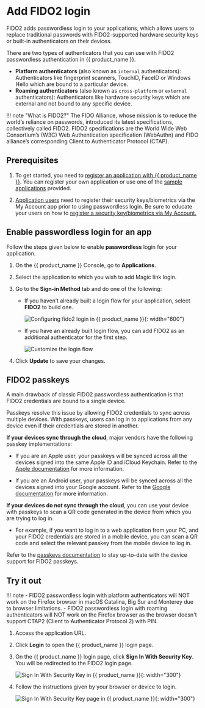 # Add FIDO2 login

FIDO2 adds passwordless login to your applications, which allows users to replace traditional passwords with FIDO2-supported hardware security keys or built-in authenticators on their devices.

There are two types of authenticators that you can use with FIDO2 passwordless authentication in {{ product_name }}.

- **Platform authenticators** (also known as `internal` authenticators): Authenticators like fingerprint scanners, TouchID, FaceID or Windows Hello which are bound to a particular device.
- **Roaming authenticators** (also known as `cross-platform` or `external` authenticators): Authenticators like hardware security keys which are external and not bound to any specific device.

!!! note "What is FIDO2?"
    The FIDO Alliance, whose mission is to reduce the world’s reliance on passwords, introduced its latest specifications, collectively called FIDO2. FIDO2 specifications are the World Wide Web Consortium’s (W3C) Web Authentication specification (WebAuthn) and FIDO alliance’s corresponding Client to Authenticator Protocol (CTAP).

## Prerequisites

1. To get started, you need to [register an application with {{ product_name }}](../../guides/applications/). You can register your own application or use one of the [sample applications](../../get-started/try-samples/) provided.

2. [Application users](../../get-started/create-asgardeo-account/#create-a-user) need to register their security keys/biometrics via the My Account app prior to using passwordless login. Be sure to educate your users on how to [register a security key/biometrics via My Account.](../../guides/user-self-service/register-security-key/)

## Enable passwordless login for an app

Follow the steps given below to enable **passwordless** login for your application.

1. On the {{ product_name }} Console, go to **Applications**.

2. Select the application to which you wish to add Magic link login.

3. Go to the **Sign-in Method** tab and do one of the following:

    - If you haven’t already built a login flow for your application, select **FIDO2** to build one.

      ![Configuring fido2 login in {{ product_name }}](../../../assets/img/guides/passwordless/fido2/add-fido-login.png){: width="600"}

    - If you have an already built login flow, you can add FIDO2 as an additional authenticator for the first step.

      ![Customize the login flow](../../../assets/img/guides/passwordless/fido2/fido-login-step.png)

4. Click **Update** to save your changes.

## FIDO2 passkeys

A main drawback of classic FIDO2 passwordless authentication is that FIDO2 credentials are bound to a single device.

Passkeys resolve this issue by allowing FIDO2 credentials to sync across multiple devices. With passkeys, users can log in to applications from any device even if their credentials are stored in another.

**If your devices sync through the cloud**, major vendors have the following passkey implementations:

- If you are an Apple user, your passkeys will be synced across all the devices signed into the same Apple ID and iCloud Keychain. Refer to the [Apple documentation](https://developer.apple.com/passkeys/) for more information.

- If you are an Android user, your  passkeys will be synced across all the devices signed into your Google account. Refer to the [Google documentation](https://developers.google.com/identity/passkeys) for more information.

**If your devices do not sync through the cloud**, you can use your device with passkeys to scan a QR code generated in the device from which you are trying to log in.

- For example, if you want to log in to a web application from your PC, and your FIDO2 credentials are stored in a mobile device, you can scan a QR code and select the relevant passkey from the mobile device to log in.

Refer to the [passkeys documentation](https://passkeys.dev/device-support/) to stay up-to-date with the device support for FIDO2 passkeys.

## Try it out

!!! note
    - FIDO2 passwordless login with platform authenticators will NOT work on the Firefox browser in macOS Catalina, Big Sur and Monterey due to browser limitations.
    - FIDO2 passwordless login with roaming authenticators will NOT work on the Firefox browser as the browser doesn't support CTAP2 (Client to Authenticator Protocol 2) with PIN.

1. Access the application URL.
2. Click **Login** to open the {{ product_name }} login page.
3. On the {{ product_name }} login page, click **Sign In With Security Key**. You will be redirected to the FIDO2 login page.
  
    ![Sign In With Security Key in {{ product_name }}](../../../assets/img/guides/passwordless/fido2/sign-in-with-security-key.png){: width="300"}

4. Follow the instructions given by your browser or device to login.
  
    ![Sign In With Security Key page in {{ product_name }}](../../../assets/img/guides/passwordless/fido2/sign-in-with-security-key-page.png){: width="300"}
